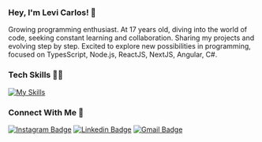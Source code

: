 
### Hey, I'm Levi Carlos! 👋
Growing programming enthusiast. At 17 years old, diving into the world of code, seeking constant learning and collaboration. Sharing my projects and evolving step by step. Excited to explore new possibilities in programming, focused on TypesScript, Node.js, ReactJS, NextJS, Angular, C#.

### Tech Skills 👩‍💻
[![My Skills](https://skillicons.dev/icons?i=cs,dotnet,ts,nodejs,nextjs,react,angular,figma&theme=dark)](https://skillicons.dev)


### Connect With Me 🤝
[![Instagram Badge](https://img.shields.io/badge/olevicarlos-121d2f?style=flat-square&logo=instagram&logoColor=1f6feb)](https://instagram.com/olevicarlos) 
[![Linkedin Badge](https://img.shields.io/badge/-olevicarlos-121d2f?style=flat-square&logo=Linkedin&logoColor=1f6feb&link=https://www.linkedin.com/in/olevicarlos/)](https://www.linkedin.com/in/olevicarlos/) 
[![Gmail Badge](https://img.shields.io/badge/-olevicarlos@gmail.com-121d2f?style=flat-square&logo=Gmail&logoColor=1f6feb&link=mailto:olevicarlos@gmail.com)](mailto:olevicarlos@gmail.com)
